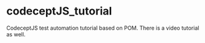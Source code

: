 # codeceptJS_tutorial
CodeceptJS test automation tutorial based on POM. There is a video tutorial as well.
